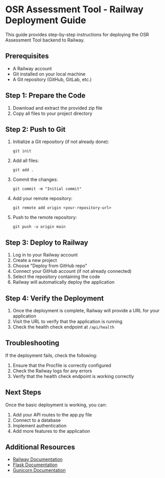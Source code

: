 # OSR Assessment Tool - Railway Deployment Guide

This guide provides step-by-step instructions for deploying the OSR Assessment Tool backend to Railway.

## Prerequisites

- A Railway account
- Git installed on your local machine
- A Git repository (GitHub, GitLab, etc.)

## Step 1: Prepare the Code

1. Download and extract the provided zip file
2. Copy all files to your project directory

## Step 2: Push to Git

1. Initialize a Git repository (if not already done):
   ```
   git init
   ```

2. Add all files:
   ```
   git add .
   ```

3. Commit the changes:
   ```
   git commit -m "Initial commit"
   ```

4. Add your remote repository:
   ```
   git remote add origin <your-repository-url>
   ```

5. Push to the remote repository:
   ```
   git push -u origin main
   ```

## Step 3: Deploy to Railway

1. Log in to your Railway account
2. Create a new project
3. Choose "Deploy from GitHub repo"
4. Connect your GitHub account (if not already connected)
5. Select the repository containing the code
6. Railway will automatically deploy the application

## Step 4: Verify the Deployment

1. Once the deployment is complete, Railway will provide a URL for your application
2. Visit the URL to verify that the application is running
3. Check the health check endpoint at `/api/health`

## Troubleshooting

If the deployment fails, check the following:

1. Ensure that the Procfile is correctly configured
2. Check the Railway logs for any errors
3. Verify that the health check endpoint is working correctly

## Next Steps

Once the basic deployment is working, you can:

1. Add your API routes to the app.py file
2. Connect to a database
3. Implement authentication
4. Add more features to the application

## Additional Resources

- [Railway Documentation](https://docs.railway.app/)
- [Flask Documentation](https://flask.palletsprojects.com/)
- [Gunicorn Documentation](https://docs.gunicorn.org/)

